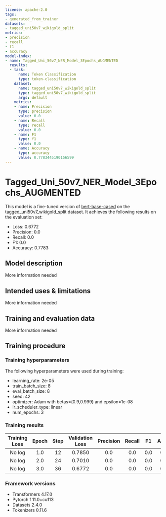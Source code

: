 ```yaml
---
license: apache-2.0
tags:
- generated_from_trainer
datasets:
- tagged_uni50v7_wikigold_split
metrics:
- precision
- recall
- f1
- accuracy
model-index:
- name: Tagged_Uni_50v7_NER_Model_3Epochs_AUGMENTED
  results:
  - task:
      name: Token Classification
      type: token-classification
    dataset:
      name: tagged_uni50v7_wikigold_split
      type: tagged_uni50v7_wikigold_split
      args: default
    metrics:
    - name: Precision
      type: precision
      value: 0.0
    - name: Recall
      type: recall
      value: 0.0
    - name: F1
      type: f1
      value: 0.0
    - name: Accuracy
      type: accuracy
      value: 0.7783445190156599
---
```


<!-- This model card has been generated automatically according to the information the Trainer had access to. You
should probably proofread and complete it, then remove this comment. -->

# Tagged_Uni_50v7_NER_Model_3Epochs_AUGMENTED

This model is a fine-tuned version of [bert-base-cased](https://huggingface.co/bert-base-cased) on the tagged_uni50v7_wikigold_split dataset.
It achieves the following results on the evaluation set:
- Loss: 0.6772
- Precision: 0.0
- Recall: 0.0
- F1: 0.0
- Accuracy: 0.7783

## Model description

More information needed

## Intended uses & limitations

More information needed

## Training and evaluation data

More information needed

## Training procedure

### Training hyperparameters

The following hyperparameters were used during training:
- learning_rate: 2e-05
- train_batch_size: 8
- eval_batch_size: 8
- seed: 42
- optimizer: Adam with betas=(0.9,0.999) and epsilon=1e-08
- lr_scheduler_type: linear
- num_epochs: 3

### Training results

| Training Loss | Epoch | Step | Validation Loss | Precision | Recall | F1  | Accuracy |
|:-------------:|:-----:|:----:|:---------------:|:---------:|:------:|:---:|:--------:|
| No log        | 1.0   | 12   | 0.7850          | 0.0       | 0.0    | 0.0 | 0.7783   |
| No log        | 2.0   | 24   | 0.7010          | 0.0       | 0.0    | 0.0 | 0.7783   |
| No log        | 3.0   | 36   | 0.6772          | 0.0       | 0.0    | 0.0 | 0.7783   |


### Framework versions

- Transformers 4.17.0
- Pytorch 1.11.0+cu113
- Datasets 2.4.0
- Tokenizers 0.11.6
